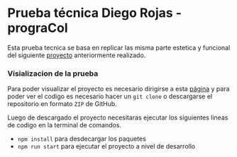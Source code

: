 # Prueba técnica Diego Rojas - prograCol

Esta prueba tecnica se basa en replicar las misma parte estetica y funcional del siguiente [proyecto](https://bingored.bocetos.co/pages/profile "proyecto") anteriormente realizado.

### Visializacion de la prueba

Para poder visualizar el proyecto es necesario dirigirse a esta [página](https://diegorojas93.github.io/BingoRed/ "página") y para poder ver el codigo es necesario hacer un `git clone` o descargarse el repositorio en formato `ZIP` de GitHub.

Luego de descargado el proyecto necesitaras ejecutar los siguientes lineas de codigo en la terminal de comandos.

- `npm install` para desdecargar los paquetes
- `npm run start` para ejecutar el proyecto a nivel de desarrollo